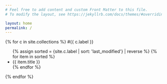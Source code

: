 ```yaml
---
# Feel free to add content and custom Front Matter to this file.
# To modify the layout, see https://jekyllrb.com/docs/themes/#overriding-theme-defaults

layout: home
permalink: /
---
```


{% for c in site.collections %}
#{{ c.label }}
<ul>
{% assign sorted = {site.c.label | sort: 'last_modified'} | reverse %}
{% for item in sorted %}
<li>{{ item.title }}</li>
{% endfor %}
</ul>
{% endfor %}

